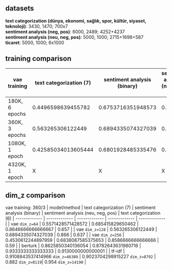 ## datasets
**text categorization (dünya, ekonomi, sağlık, spor, kültür, siyaset, teknoloji)**: 3430, 1470; 700x7  
**sentiment analysis (neg, pos)**: 6000, 2489; 4252+4237  
**sentiment analysis (neu, neg, pos)**: 5000, 1000; 2715+1698+587  
**ticaret**: 5000, 1000; 6x1000

## training comparison
| vae training | text categorization (7) | sentiment analysis (binary) | sentiment analysis (neu, neg, pos) | text categorization (6)
| ------------- | ------------- | ------------- | ------------- | ------------- |
| 180K, 6 epochs | 0.4496598639455782 | 0.6753716351948573 | 0.858 | 0.573 |
| 360K, 3 epochs | 0.563265306122449 | 0.6894335074327039 | 0.866 | 0.637 |
| 1080K, 1 epoch | 0.42585034013605444 | 0.6801928485335476 | 0.856 | 0.454 |
| 4320K, 1 epoch | X | X | X | X |

## dim_z comparison
vae training: 360/3
| model/method | text categorization (7) | sentiment analysis (binary) | sentiment analysis (neu, neg, pos) | text categorization (6)
| ------------- | ------------- | ------------- | ------------- | ------------- |
| vae `dim_z=64` | 0.5571428571428572 | 0.685415829650462 | 0.8646666666666667 | 0.657 |
| vae `dim_z=128` | 0.563265306122449 | 0.6894335074327039 | 0.866 | 0.637 | 
| vae `dim_z=256` | 0.4530612244897959 | 0.6838087585375653 | 0.8586666666666666 | 0.59 | 
| berturk | 0.8625850340136054 | 0.8782643631980716 | 0.9333333333333333 | 0.9130000000000001 |
| tf-idf | 0.9108843537414966 `dim_z=46389` | 0.9023704298915227 `dim_z=8792` | 0.882 `dim_z=8119`| 0.954 `dim_z=14190` |
